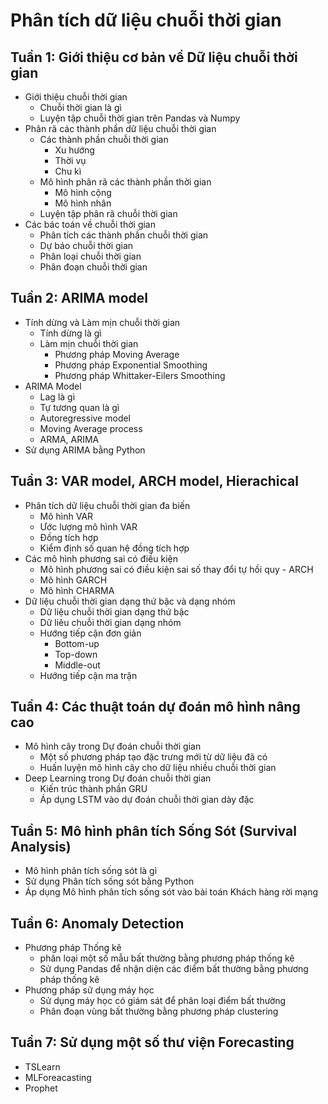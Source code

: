 # Phân tích dữ liệu chuỗi thời gian 

## Tuần 1: Giới thiệu cơ bản về Dữ liệu chuỗi thời gian 

- Giới thiệu chuỗi thời gian
    - Chuỗi thời gian là gì
    - Luyện tập chuỗi thời gian trên Pandas và Numpy
- Phân rã các thành phần dữ liệu chuỗi thời gian
    - Các thành phần chuỗi thời gian
        - Xu hướng
        - Thời vụ
        - Chu kì
    - Mô hình phân rã các thành phần thời gian
        - Mô hình cộng
        - Mô hình nhân
    - Luyện tập phân rã chuỗi thời gian
- Các bác toán về chuỗi thời gian
    - Phân tích các thành phần chuỗi thời gian
    - Dự báo chuỗi thời gian
    - Phân loại chuỗi thời gian
    - Phân đoạn chuỗi thời gian

## Tuần 2: ARIMA model 

- Tính dừng và Làm mịn chuỗi thời gian
    - Tính dừng là gì
    - Làm mịn chuỗi thời gian
        - Phương pháp Moving Average
        - Phương pháp Exponential Smoothing
        - Phương pháp Whittaker-Eilers Smoothing
- ARIMA Model
    - Lag là gì
    - Tự tương quan là gì
    - Autoregressive model
    - Moving Average process
    - ARMA, ARIMA
- Sử dụng ARIMA bằng Python

## Tuần 3: VAR model, ARCH model, Hierachical  

- Phân tích dữ liệu chuỗi thời gian đa biến 
    - Mô hình VAR
    - Ước lượng mô hình VAR
    - Đồng tích hợp
    - Kiểm định số quan hệ đồng tích hợp
- Các mô hình phương sai có điều kiện
    - Mô hình phương sai có điều kiện sai số thay đổi tự hồi quy - ARCH
    - Mô hình GARCH
    - Mô hình CHARMA
- Dữ liệu chuỗi thời gian dạng thứ bậc và dạng nhóm
    - Dữ liệu chuỗi thời gian dạng thứ bậc
    - Dữ liêu chuỗi thời gian dạng nhóm
    - Hướng tiếp cận đơn giản
        - Bottom-up
        - Top-down
        - Middle-out
    - Hướng tiếp cận ma trận


## Tuần 4: Các thuật toán dự đoán mô hình nâng cao  

- Mô hình cây trong Dự đoán chuỗi thời gian
    - Một số phương pháp tạo đặc trưng mới từ dữ liệu đã có
    - Huấn luyện mô hình cây cho dữ liệu nhiều chuỗi thời gian
- Deep Learning trong Dự đoán chuỗi thời gian
    - Kiến trúc thành phần GRU
    - Áp dụng LSTM vào dự đoán chuỗi thời gian dày đặc 


## Tuần 5: Mô hình phân tích Sống Sót (Survival Analysis) 

- Mô hình phân tích sống sót là gì
- Sử dụng Phân tích sống sót bằng Python
- Áp dụng Mô hình phân tích sống sót vào bài toán Khách hàng rời mạng 

## Tuần 6: Anomaly Detection 

- Phương pháp Thống kê
    - phân loại một số mẫu bất thường bằng phương pháp thống kê
    - Sử dụng Pandas để nhận diện các điểm bất thường bằng phương pháp thống kê
- Phương pháp sử dụng máy học
    - Sử dụng máy học có giám sát để phân loại điểm bất thường
    - Phân đoạn vùng bất thường bằng phương pháp clustering

## Tuần 7: Sử dụng một số thư viện Forecasting 
- TSLearn
- MLForeacasting
- Prophet